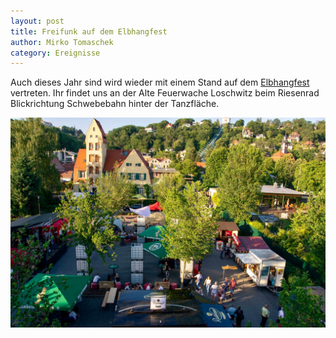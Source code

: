 ```yaml
---
layout: post
title: Freifunk auf dem Elbhangfest
author: Mirko Tomaschek
category: Ereignisse
---
```


Auch dieses Jahr sind wird wieder mit einem Stand auf dem [Elbhangfest](http://www.elbhangfest.de/) vertreten. Ihr findet uns an der Alte Feuerwache Loschwitz beim Riesenrad Blickrichtung Schwebebahn hinter der Tanzfläche.

![(elbhangfest_2019.jpg)](/images_blog/elbhangfest_2019.jpg)
